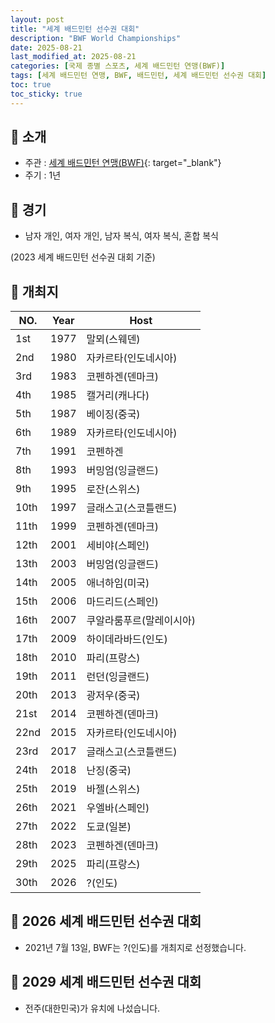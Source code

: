 ```yaml
---
layout: post
title: "세계 배드민턴 선수권 대회"
description: "BWF World Championships"
date: 2025-08-21
last_modified_at: 2025-08-21
categories: [국제 종별 스포츠, 세계 배드민턴 연맹(BWF)]
tags: [세계 배드민턴 연맹, BWF, 배드민턴, 세계 배드민턴 선수권 대회]
toc: true
toc_sticky: true
---
```

## 📜 소개
* 주관 : [세계 배드민턴 연맹(BWF)](https://bwfbadminton.com/){: target="_blank"}
* 주기 : 1년

## 📜 경기
* 남자 개인, 여자 개인, 남자 복식, 여자 복식, 혼합 복식

(2023 세계 배드민턴 선수권 대회 기준)

## 📜 개최지

<html>
    <head>
        <meta charset="UTF-8">
    </head>
    <body>
        <table>
            <thead>
                <tr class="header-row">
                    <th class="col-no">NO.</th>
                    <th class="col-year">Year</th>
                    <th class="col-host">Host</th>
                </tr>
            </thead>
            <tbody>
                <tr>
                    <td>1st</td>
                    <td>1977</td>
                    <td>말뫼(스웨덴)</td>
                </tr>
                <tr>
                    <td>2nd</td>
                    <td>1980</td>
                    <td>자카르타(인도네시아)</td>
                </tr>
                <tr>
                    <td>3rd</td>
                    <td>1983</td>
                    <td>코펜하겐(덴마크)</td>
                </tr>
                <tr>
                    <td>4th</td>
                    <td>1985</td>
                    <td>캘거리(캐나다)</td>
                </tr>
                <tr>
                    <td>5th</td>
                    <td>1987</td>
                    <td>베이징(중국)</td>
                </tr>
                <tr>
                    <td>6th</td>
                    <td>1989</td>
                    <td>자카르타(인도네시아)</td>
                </tr>
                <tr>
                    <td>7th</td>
                    <td>1991</td>
                    <td>코펜하겐</td>
                </tr>
                <tr>
                    <td>8th</td>
                    <td>1993</td>
                    <td>버밍엄(잉글랜드)</td>
                </tr>
                <tr>
                    <td>9th</td>
                    <td>1995</td>
                    <td>로잔(스위스)</td>
                </tr>
                <tr>
                    <td>10th</td>
                    <td>1997</td>
                    <td>글래스고(스코틀랜드)</td>
                </tr>
                <tr>
                    <td>11th</td>
                    <td>1999</td>
                    <td>코펜하겐(덴마크)</td>
                </tr>
                <tr>
                    <td>12th</td>
                    <td>2001</td>
                    <td>세비야(스페인)</td>
                </tr>
                <tr>
                    <td>13th</td>
                    <td>2003</td>
                    <td>버밍엄(잉글랜드)</td>
                </tr>
                <tr>
                    <td>14th</td>
                    <td>2005</td>
                    <td>애너하임(미국)</td>
                </tr>
                <tr>
                    <td>15th</td>
                    <td>2006</td>
                    <td>마드리드(스페인)</td>
                </tr>
                <tr>
                    <td>16th</td>
                    <td>2007</td>
                    <td>쿠알라룸푸르(말레이시아)</td>
                </tr>
                <tr>
                    <td>17th</td>
                    <td>2009</td>
                    <td>하이데라바드(인도)</td>
                </tr>
                <tr>
                    <td>18th</td>
                    <td>2010</td>
                    <td>파리(프랑스)</td>
                </tr>
                <tr>
                    <td>19th</td>
                    <td>2011</td>
                    <td>런던(잉글랜드)</td>
                </tr>
                <tr>
                    <td>20th</td>
                    <td>2013</td>
                    <td>광저우(중국)</td>
                </tr>
                <tr>
                    <td>21st</td>
                    <td>2014</td>
                    <td>코펜하겐(덴마크)</td>
                </tr>
                <tr>
                    <td>22nd</td>
                    <td>2015</td>
                    <td>자카르타(인도네시아)</td>
                </tr>
                <tr>
                    <td>23rd</td>
                    <td>2017</td>
                    <td>글래스고(스코틀랜드)</td>
                </tr>
                <tr>
                    <td>24th</td>
                    <td>2018</td>
                    <td>난징(중국)</td>
                </tr>
                <tr>
                    <td>25th</td>
                    <td>2019</td>
                    <td>바젤(스위스)</td>
                </tr>
                <tr>
                    <td>26th</td>
                    <td>2021</td>
                    <td>우엘바(스페인)</td>
                </tr>
                <tr>
                    <td>27th</td>
                    <td>2022</td>
                    <td>도쿄(일본)</td>
                </tr>
                <tr>
                    <td>28th</td>
                    <td>2023</td>
                    <td>코펜하겐(덴마크)</td>
                </tr>
                <tr>
                    <td>29th</td>
                    <td>2025</td>
                    <td>파리(프랑스)</td>
                </tr>
                <tr>
                    <td>30th</td>
                    <td>2026</td>
                    <td>?(인도)</td>
                </tr>
            </tbody>
        </table>
    </body>
</html>

## 📜 2026 세계 배드민턴 선수권 대회
* 2021년 7월 13일, BWF는 <span class="foreign-host">?(인도)</span>를 개최지로 선정했습니다.

## 📜 2029 세계 배드민턴 선수권 대회
* 전주(대한민국)가 유치에 나섰습니다.
